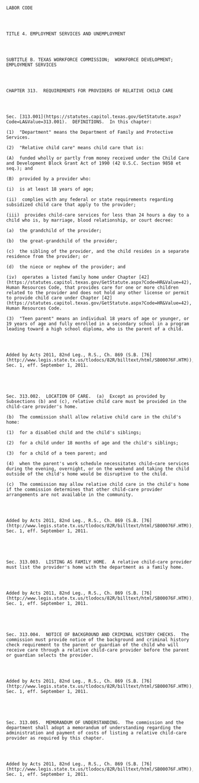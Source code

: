 ﻿
    
    
    	
    					
    
    
    LABOR CODE
    
      
    
    
    TITLE 4. EMPLOYMENT SERVICES AND UNEMPLOYMENT
    
      
    
    
    SUBTITLE B. TEXAS WORKFORCE COMMISSION;  WORKFORCE DEVELOPMENT;  EMPLOYMENT SERVICES
    
      
    
    
    CHAPTER 313.  REQUIREMENTS FOR PROVIDERS OF RELATIVE CHILD CARE
    
      
    
    
    Sec. [313.001](https://statutes.capitol.texas.gov/GetStatute.aspx?Code=LA&Value=313.001).  DEFINITIONS.  In this chapter:
    
    (1)  "Department" means the Department of Family and Protective Services.
    
    (2)  "Relative child care" means child care that is:
    
    (A)  funded wholly or partly from money received under the Child Care and Development Block Grant Act of 1990 (42 U.S.C. Section 9858 et seq.); and
    
    (B)  provided by a provider who:
    
    (i)  is at least 18 years of age;
    
    (ii)  complies with any federal or state requirements regarding subsidized child care that apply to the provider;
    
    (iii)  provides child-care services for less than 24 hours a day to a child who is, by marriage, blood relationship, or court decree:
    
    (a)  the grandchild of the provider;
    
    (b)  the great-grandchild of the provider;
    
    (c)  the sibling of the provider, and the child resides in a separate residence from the provider; or
    
    (d)  the niece or nephew of the provider; and
    
    (iv)  operates a listed family home under Chapter [42](https://statutes.capitol.texas.gov/GetStatute.aspx?Code=HR&Value=42), Human Resources Code, that provides care for one or more children related to the provider and does not hold any other license or permit to provide child care under Chapter [42](https://statutes.capitol.texas.gov/GetStatute.aspx?Code=HR&Value=42), Human Resources Code.
    
    (3)  "Teen parent" means an individual 18 years of age or younger, or 19 years of age and fully enrolled in a secondary school in a program leading toward a high school diploma, who is the parent of a child.
    
    
    
    
    Added by Acts 2011, 82nd Leg., R.S., Ch. 869 (S.B. [76](http://www.legis.state.tx.us/tlodocs/82R/billtext/html/SB00076F.HTM)), Sec. 1, eff. September 1, 2011.
    
    
    
    
    
    Sec. 313.002.  LOCATION OF CARE.  (a)  Except as provided by Subsections (b) and (c), relative child care must be provided in the child-care provider's home.
    
    (b)  The commission shall allow relative child care in the child's home:
    
    (1)  for a disabled child and the child's siblings;
    
    (2)  for a child under 18 months of age and the child's siblings;
    
    (3)  for a child of a teen parent; and
    
    (4)  when the parent's work schedule necessitates child–care services during the evening, overnight, or on the weekend and taking the child outside of the child's home would be disruptive to the child.
    
    (c)  The commission may allow relative child care in the child's home if the commission determines that other child-care provider arrangements are not available in the community.
    
    
    
    
    Added by Acts 2011, 82nd Leg., R.S., Ch. 869 (S.B. [76](http://www.legis.state.tx.us/tlodocs/82R/billtext/html/SB00076F.HTM)), Sec. 1, eff. September 1, 2011.
    
    
    
    
    
    Sec. 313.003.  LISTING AS FAMILY HOME.  A relative child-care provider must list the provider's home with the department as a family home.
    
    
    
    
    Added by Acts 2011, 82nd Leg., R.S., Ch. 869 (S.B. [76](http://www.legis.state.tx.us/tlodocs/82R/billtext/html/SB00076F.HTM)), Sec. 1, eff. September 1, 2011.
    
    
    
    
    
    Sec. 313.004.  NOTICE OF BACKGROUND AND CRIMINAL HISTORY CHECKS.  The commission must provide notice of the background and criminal history check requirement to the parent or guardian of the child who will receive care through a relative child-care provider before the parent or guardian selects the provider.
    
    
    
    
    Added by Acts 2011, 82nd Leg., R.S., Ch. 869 (S.B. [76](http://www.legis.state.tx.us/tlodocs/82R/billtext/html/SB00076F.HTM)), Sec. 1, eff. September 1, 2011.
    
    
    
    
    
    Sec. 313.005.  MEMORANDUM OF UNDERSTANDING.  The commission and the department shall adopt a memorandum of understanding regarding the administration and payment of costs of listing a relative child-care provider as required by this chapter.
    
    
    
    
    Added by Acts 2011, 82nd Leg., R.S., Ch. 869 (S.B. [76](http://www.legis.state.tx.us/tlodocs/82R/billtext/html/SB00076F.HTM)), Sec. 1, eff. September 1, 2011.
    
    
    
    
    				
